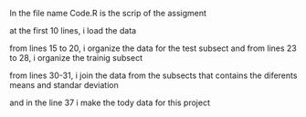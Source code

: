 In the file name Code.R is the scrip of the assigment 

at the first 10 lines, i load the data

from lines 15 to 20, i organize the data for the test subsect 
and from lines 23 to 28, i organize the trainig subsect

from lines 30-31, i join the data from the subsects that contains the diferents means and standar deviation

and in the line 37 i make the tody data for this project